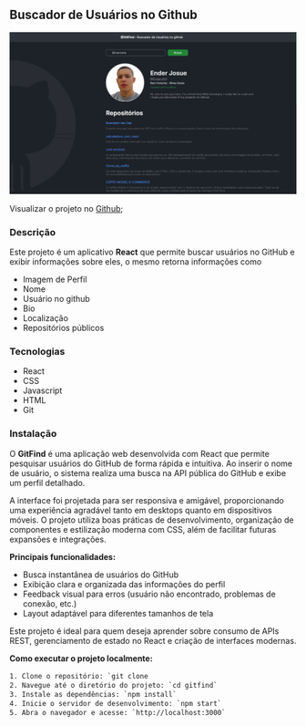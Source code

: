 ## Buscador de Usuários no Github

![Preview](src/assets/preview.png)

Visualizar o projeto no [Github](https://github.com/);

### Descrição

Este projeto é um aplicativo **React** que permite buscar usuários no GitHub e exibir informações sobre eles, o mesmo retorna informações como 
- Imagem de Perfil
- Nome
- Usuário no github
- Bio
- Localização
- Repositórios públicos

### Tecnologias
 - React
 - CSS
 - Javascript
 - HTML
 - Git

 ### Instalação
 O **GitFind** é uma aplicação web desenvolvida com React que permite pesquisar usuários do GitHub de forma rápida e intuitiva. Ao inserir o nome de usuário, o sistema realiza uma busca na API pública do GitHub e exibe um perfil detalhado.
 
 A interface foi projetada para ser responsiva e amigável, proporcionando uma experiência agradável tanto em desktops quanto em dispositivos móveis. O projeto utiliza boas práticas de desenvolvimento, organização de componentes e estilização moderna com CSS, além de facilitar futuras expansões e integrações.
 
 **Principais funcionalidades:**
 - Busca instantânea de usuários do GitHub
 - Exibição clara e organizada das informações do perfil
 - Feedback visual para erros (usuário não encontrado, problemas de conexão, etc.)
 - Layout adaptável para diferentes tamanhos de tela
 
 Este projeto é ideal para quem deseja aprender sobre consumo de APIs REST, gerenciamento de estado no React e criação de interfaces modernas.

 **Como executar o projeto localmente:**

    1. Clone o repositório: `git clone
    2. Navegue até o diretório do projeto: `cd gitfind`
    3. Instale as dependências: `npm install`
    4. Inicie o servidor de desenvolvimento: `npm start`
    5. Abra o navegador e acesse: `http://localhost:3000`
